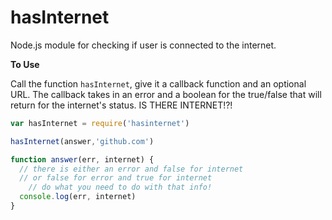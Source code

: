 # hasInternet

Node.js module for checking if user is connected to the internet. 

**To Use**

Call the function `hasInternet`, give it a callback function and an optional URL. The callback takes in an error and a boolean for the true/false that will return for the internet's status. IS THERE INTERNET!?!

```javascript
var hasInternet = require('hasinternet')

hasInternet(answer,'github.com')

function answer(err, internet) {
  // there is either an error and false for internet
  // or false for error and true for internet
	// do what you need to do with that info!
  console.log(err, internet)
}
```